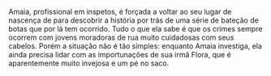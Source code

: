 Amaia, profissional em inspetos, é forçada a voltar ao seu lugar de nascença de para descobrir a história por trás de uma série de bateção de botas que por lá tem ocorrido. Tudo o que ela sabe é que os crimes sempre ocorrem com jovens moradoras de rua muito cuidadosas com seus cabelos. Porém a situação não é tão simples: enquanto Amaia investiga, ela ainda precisa lidar com as importunações de sua irmã Flora, que é aparentemente muito invejosa e um pé no saco.

